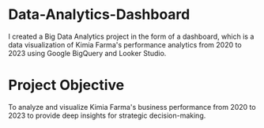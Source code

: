 # Data-Analytics-Dashboard
I created a Big Data Analytics project in the form of a dashboard, which is a data visualization of Kimia Farma's performance analytics from 2020 to 2023 using Google BigQuery and Looker Studio.

# Project Objective
To analyze and visualize Kimia Farma's business performance from 2020 to 2023 to provide deep insights for strategic decision-making.
